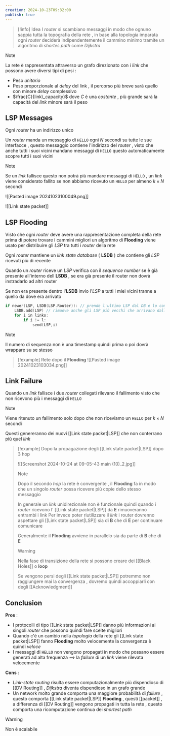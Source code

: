 ```yaml
---
creation: 2024-10-23T09:32:00
publish: true
---
```

>[!info] Idea
>I *router* si scambiano messaggi in modo che ognuno sappia tutta la topografia della rete , in base alla topologia imparata ogni *router* deciderà indipendentemente il cammino minimo tramite un algoritmo di *shortes path* come *Dijkstra*

>[!note] 
>La rete è rappresentata attraverso un grafo direzionato con i *link* che possono avere diversi tipi di pesi : 
>+ Peso *unitario*
>+ Peso proporzionale al *delay* del link , il percorso più breve sarà quello con minore *delay* complessivo
>+ $\frac{C}{link\_capacity}$ dove $C$ è una *costante* , più grande sarà la capacità del *link* minore sarà il peso 

## LSP Messages

Ogni *router* ha un indirizzo unico 

Un *router* manda un messaggio di `HELLO` ogni $N$ secondi su tutte le sue interfacce , questo messaggio contiene l'indirizzo del *router* , visto che anche tutti i suoi vicini mandano messaggi di `HELLO` questo automaticamente scopre tutti i suoi vicini

>[!note] 
>Se un *link* fallisce questo non potrà più mandare messaggi di `HELLO` , un *link* viene considerato fallito se non abbiamo ricevuto un `HELLO` per almeno $k\times N$ secondi

![[Pasted image 20241023100049.png]]

![[Link state packet]]

## LSP Flooding

Visto che ogni *router* deve avere una rappresentazione completa della rete prima di potere trovare i cammini migliori un algoritmo di **Flooding** viene usato per distribuire gli *LSP* tra tutti i *router* della rete 

Ogni *router* mantiene un *link state database* ( **LSDB** ) che contiene gli *LSP* ricevuti più di recente 

Quando un *router* riceve un *LSP* verifica con il *sequence number* se è già presente all'interno dell **LSDB** , se era già presente il router non dovrà instradarlo ad altri router 

Se non era presente dentro l'**LSDB** invio l'*LSP* a tutti i miei vicini tranne a quello da dove era arrivato 

```c
if newer(LSP, LSDB(LSP.Router)): // prende l'ultimo LSP dal DB e lo compara con quello che ci è arrivato
	LSDB.add(LSP) // rimuove anche gli LSP più vecchi che arrivano dallo stesso router
	for i in links:
		if i != l:
			send(LSP,i) 
```

>[!note] 
>Il numero di sequenza non è una timestamp quindi prima o poi dovrà wrappare su se stesso 

>[!example] 
>Rete dopo il **Flooding**
>![[Pasted image 20241023103034.png]]
## Link Failure

Quando un *link* fallisce i due *router* collegati rilevano il fallimento visto che non ricevono più i messaggi di `HELLO` 
>[!note] 
>Viene ritenuto un fallimento solo dopo che non riceviamo un `HELLO` per $k\times N$ secondi

Questi genereranno dei nuovi [[Link state packet|LSP]] che non conterrano più quel *link* 

>[!example] 
>Dopo la propagazione degli [[Link state packet|LSP]] dopo 3 hop 
>
>![[Screenshot 2024-10-24 at 09-05-43 main (10)_2.jpg]]
>
>>[!note] 
>>Dopo il secondo *hop* la rete è convergente , il **Flooding** fa in modo che un singolo *router* possa ricevere più copie dello stesso messaggio
>
>In generale un *link* unidirezionale non è funzionale quindi quando i *router* ricevono l' [[Link state packet|LSP]] da **E** rimuoveranno entrambi i link 
>Per invece poter riutilizzare il *link* i router dovrenno aspettare gli [[Link state packet|LSP]] sia di **B** che di **E** per continuare comunicare
>
>Generalmente il **Flooding** avviene in parallelo sia da parte di **B** che di **E** 
>
>>[!warning] 
>>Nella fase di transizione della rete si possono creare dei [[Black Holes]] o **loop** 
>>
>>Se vengono persi degli [[Link state packet|LSP]] potremmo non raggiungere mai la convergenza , dovremo quindi accoppiarli con degli [[Acknowledgment]]
## Conclusion

**Pros** :

+ I protocolli di tipo [[Link state packet|LSP]] danno più informazioni ai singoli *router* che possono quindi fare scelte migliori 
+ Quando c'è un cambio nella *topologia* della rete gli [[Link state packet|LSP]] fanno **Flooding** molto velocemente la convergenza è quindi *veloce*
+ I messaggi di `HELLO` non vengono propagati in modo che possano essere generati ad alta frequenza $\implies$ la *failure* di un *link* viene rilevata velocemente

**Cons** : 

+ *Link-state routing* risulta essere computazionalmente più dispendioso di [[DV Routing]] , *Dijkstra* diventa dispendioso in un grafo grande 
+ Un network molto grande comporta una maggiore probabilità di *failure* , questo comporta [[Link state packet|LSP]] **Flooding** , questi [[packet]] , a differenza di [[DV Routing]] vengono propagati in tutta la rete , questo comporta una ricomputazione continua dei *shortest path*

>[!warning] 
>Non è scalabile 

